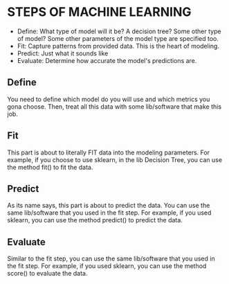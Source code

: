 # STEPS OF MACHINE LEARNING
- Define: What type of model will it be? A decision tree? Some other type of model? Some other parameters of the model type are specified too.
- Fit: Capture patterns from provided data. This is the heart of modeling.
- Predict: Just what it sounds like
- Evaluate: Determine how accurate the model's predictions are.

## Define
You need to define which model do you will use and which metrics you gona choose. Then, treat all this data with some lib/software that make this job.

## Fit
This part is about to literally FIT data into the modeling parameters.
For example, if you choose to use sklearn, in the lib Decision Tree, you can use the method fit() to fit the data.

## Predict
As its name says, this part is about to predict the data. You can use the same lib/software that you used in the fit step. For example, if you used sklearn, you can use the method predict() to predict the data.

## Evaluate
Similar to the fit step, you can use the same lib/software that you used in the fit step. For example, if you used sklearn, you can use the method score() to evaluate the data.


